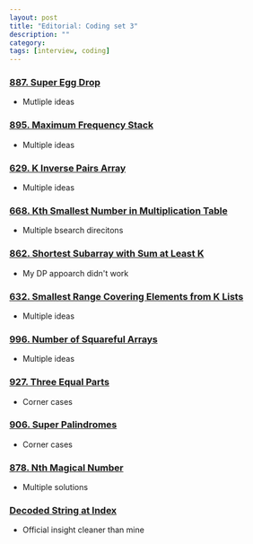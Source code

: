 ```yaml
---
layout: post
title: "Editorial: Coding set 3" 
description: ""
category: 
tags: [interview, coding]
---
```


### [887. Super Egg Drop](https://leetcode.com/submissions/detail/341243104/)
* Mutliple ideas

### [895. Maximum Frequency Stack](https://leetcode.com/problems/maximum-frequency-stack/)
* Multiple ideas

### [629. K Inverse Pairs Array](https://leetcode.com/submissions/detail/341908617/)
* Multiple ideas

### [668. Kth Smallest Number in Multiplication Table](https://leetcode.com/submissions/detail/341999024/)
* Multiple bsearch direcitons

### [862. Shortest Subarray with Sum at Least K](https://leetcode.com/submissions/detail/342234445/)
* My DP appoarch didn't work

### [632. Smallest Range Covering Elements from K Lists](https://leetcode.com/submissions/detail/342275115/)
* Multiple ideas

### [996. Number of Squareful Arrays](https://leetcode.com/submissions/detail/342627555/)
* Multiple ideas

### [927. Three Equal Parts](https://leetcode.com/submissions/detail/344236760/)
* Corner cases

### [906. Super Palindromes](https://leetcode.com/submissions/detail/344325721/)
* Corner cases

### [878. Nth Magical Number](https://leetcode.com/submissions/detail/344448860/)
* Multiple solutions

### [Decoded String at Index](https://leetcode.com/submissions/detail/397841791/)
* Official insight cleaner than mine
